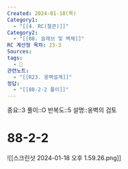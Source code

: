 ```yaml
---
Created: 2024-01-18(목)
Category1:
  - "[[4. RC(철콘)]]"
Category2:
  - "[[08. 슬래브 및 벽체]]"
RC 계산형 목차: 23-3
Sources: 
tags:
  - 🧮
관련노트:
  - "[[R23. 옹벽설계]]"
정답:
  - "[[88-2-2 풀이]]"
---
```

중요::3
풀이::O
반복도::5
설명::옹벽의 검토


#  88-2-2

![[스크린샷 2024-01-18 오후 1.59.26.png]]